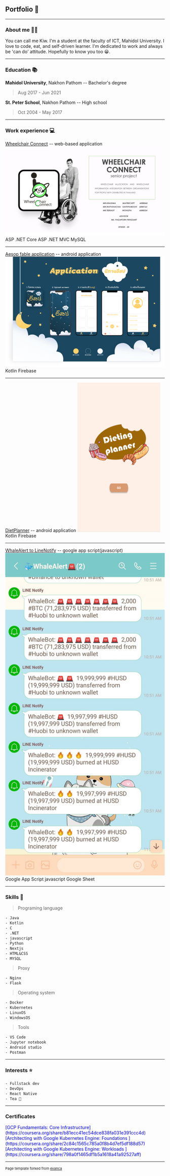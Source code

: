 ## Portfolio 📃

---

### About me 👨‍💻
You can call me Kiw. I'm a student at the faculty of ICT, Mahidol University. I love to code, eat, and self-driven learner. I'm dedicated to work and always be 'can do' attitude. Hopefully to know you too 😀.

---

### Education 📚

<b>Mahidol University</b>, Nakhon Pathom -- Bachelor's degree
> Aug 2017 - Jun 2021

<b>St. Peter School</b>, Nakhon Pathom -- High school
> Oct 2004 - May 2017

---

### Work experience 💻

[Wheelchair Connect](/pages/project1_wcc) -- web-based application
<img src="images/project_.net.png?raw=true"/>
<span class="skills">ASP .NET Core</span>
<span class="skills">ASP .NET MVC</span>
<span class="skills">MySQL</span>

---

[Aesop fable application](/pages/project2_aesop) -- android application
<img src="images/project_android1.jpg?raw=true"/>
<span class="skills">Kotlin</span>
<span class="skills">Firebase</span>

---

[DietPlanner](/pages/project3_dietplanner) -- android application
<img src="images/project_dietplanner.png?raw=true"/>
<span class="skills">Kotlin</span>
<span class="skills">Firebase</span>

---

[WhaleAlert to LineNotify](/pages/project4_whalealert) -- google app script(javascript)
<img src="images/project_whalealert.jpg?raw=true"/>
<span class="skills">Google App Script</span>
<span class="skills">javascript</span>
<span class="skills">Google Sheet</span>


---

### Skills 💪
>Programing language
```
- Java
- Kotlin
- C
- .NET
- javascript
- Python
- Nextjs
- HTML&CSS
- MYSQL
```
>Proxy
```
- Nginx
- Flask
```
>Operating system
```
- Docker
- Kubernetes
- LinuxOS
- WindowsOS
```
>Tools
```
- VS Code
- Jupyter notebook
- Android studio
- Postman
```
---

### Interests ⭐	

```
- Fullstack dev
- DevOps
- React Native
- Tea 🍵
```

---

### Certificates

<span class="fa fa-stack fa-lg" style="color:blue">
    <i class="fa fa-bookmark fa-stack-1x fa-down"></i>
    <i class="fa fa-certificate fa-stack-2x"></i>
    <i class="fa fa-circle fa-stack-1x fa-inverse"></i>
    [GCP Fundamentals: Core Infrastructure](https://coursera.org/share/b81ecc41ec54dce838fa031e391ccc4d)
</span>

<span class="fa fa-stack fa-lg" style="color:blue">
    <i class="fa fa-bookmark fa-stack-1x fa-down"></i>
    <i class="fa fa-certificate fa-stack-2x"></i>
    <i class="fa fa-circle fa-stack-1x fa-inverse"></i>
    [Architecting with Google Kubernetes Engine: Foundations
](https://coursera.org/share/2c84c1565c785a0f8b4d7ef5df188d57)
</span>

<span class="fa fa-stack fa-lg" style="color:blue">
    <i class="fa fa-bookmark fa-stack-1x fa-down"></i>
    <i class="fa fa-certificate fa-stack-2x"></i>
    <i class="fa fa-circle fa-stack-1x fa-inverse"></i>
    [Architecting with Google Kubernetes Engine: Workloads
](https://coursera.org/share/798a0f1465df1b5a1618a41a92527aff)
</span>

---
<p style="font-size:11px">Page template forked from <a href="https://github.com/evanca/quick-portfolio">evanca</a></p>
<!-- Remove above link if you don't want to attibute -->
